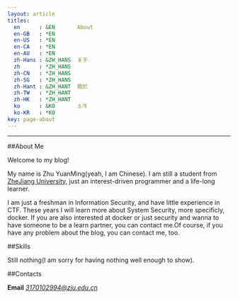 ```yaml
---
layout: article
titles:
  en      : &EN       About
  en-GB   : *EN
  en-US   : *EN
  en-CA   : *EN
  en-AU   : *EN
  zh-Hans : &ZH_HANS  关于
  zh      : *ZH_HANS
  zh-CN   : *ZH_HANS
  zh-SG   : *ZH_HANS
  zh-Hant : &ZH_HANT  關於
  zh-TW   : *ZH_HANT
  zh-HK   : *ZH_HANT
  ko      : &KO       소개
  ko-KR   : *KO
key: page-about
---
```

---

##About Me

Welcome to my blog!

My name is Zhu YuanMing(yeah, I am Chinese). I am still a student from [ZheJiang University](https://www.zju.edu.cn), just an interest-driven programmer and a life-long learner. 

I am just a freshman in Information Security, and have little experience in CTF. These years I will learn more about System Security, more specificly, docker. If you are also interested at docker or just security and wanna to have someone to be a learn partner, you can contact me.Of course, if you have any problem about the blog, you can contact me, too.




##Skills

Still nothing(I am sorry for having nothing well enough to show).

##Contacts

**Email**
*3170102994@zju.edu.cn*



